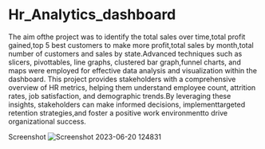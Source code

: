 # Hr_Analytics_dashboard
The aim ofthe project was to identify the total sales over time,total profit gained,top 5 best customers to make more profit,total sales by month,total number of customers and sales by state.Advanced techniques such as slicers, pivottables, line graphs, clustered bar graph,funnel charts, and maps were employed for effective data analysis and visualization within the dashboard.
This project provides stakeholders with a comprehensive overview of HR metrics, helping them understand employee count, attrition rates, job satisfaction, and demographic trends.By leveraging these insights, stakeholders can make informed decisions, implementtargeted retention strategies,and foster a positive work environmentto drive organizational success.

Screenshot
![Screenshot 2023-06-20 124831](https://github.com/kaursonia/Hr_Analytics_dashboard/assets/122756084/568ff5cd-4b0d-4974-a938-1b927a09c51d)


